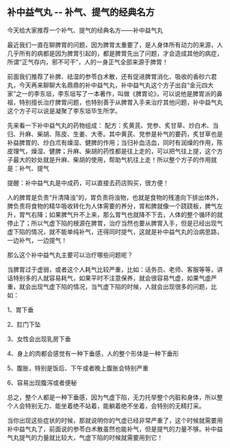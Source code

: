 ## 补中益气丸 -- 补气、提气的经典名方

今天给大家推荐一个补气、提气的经典名方——补中益气丸

最近我们一直在聊脾胃的问题，因为脾胃太重要了，是人身体所有动力的来源，人几乎所有的病都是因为脾胃引起的，都是脾胃先出了问题，才会造成其他的病症，所谓“正气存内，邪不可干”，人的一身正气全部来源于脾胃！

前面我们推荐了补脾、祛湿的参苓白术散，还有促进脾胃消化、吸收的香砂六君丸，今天再来聊聊大名鼎鼎的补中益气丸，补中益气丸这个方子出自“金元四大家”之一的李东垣，李东垣写了一本著作，叫做《脾胃论》，可以说他是脾胃派的鼻祖，特别擅长治疗脾胃问题，也特别善于从脾胃入手来治疗其他问题，补中益气丸这个方子可以说是凝聚了李东垣毕生所学。

先来看一下补中益气丸的药物组成：
配方：炙黄芪、党参、炙甘草、炒白术、当归、升麻、柴胡、陈皮、生姜、大枣。其中黄芪、党参是补气的要药，炙甘草也是补益脾胃的、炒白朮有燥湿、健脾的作用；当归补血活血，同时有润燥的作用，陈皮理气，燥湿、健脾；升麻、柴胡的药性都是往上走的，可以把气往上提，这个方子最大的妙处就是升麻、柴胡的使用，帮助气机往上走！所以整个方子的作用就是：补气、提气

提醒：补中益气丸是中成药，可以直接去药店购买，很方便！

人的脾胃是负责“升清降浊”的，胃负责将浊物，也就是食物的残渣向下排出体外，脾负责将食物的精华吸收转化为人体需要的养分，胃和脾就像一个跷跷板，脾气左升，胃气右降；如果脾气升不上来，那么胃气也就降不下去，人体的整个循环的就停止了；所以气虚下陷的根源在脾胃，治疗当然也要从脾胃入手，但是已经出现气虚下陷的情况，就不能单纯补气，还得同时提气，这就是补中益气丸的治病思路，一边补气，一边提气！

那么这个补中益气丸主要可以治疗哪些问题呢？

当脾胃过于虚弱，或者这个人耗气比较严重，比如：话务员、老师、客服等等，讲话特别多的人就容易耗气，如果平时不注意保养，就会很容易气虚，如果气虚严重，就会出现气虚下陷的情况，当气虚下陷的时候，人就会出现很多的问题，比如：

1、胃下垂

2、肛门下坠

3、女性会出现乳房下垂

4、身上的肉都会感觉有一种下垂感，人的整个形体是一种下垂形

5、腹胀，特别是饭后、下午或者晚上腹胀会特别严重

6、容易出现腹泻或者便秘

总之，整个人都是一种下垂感，因为气虚下陷，无力托举整个内脏和身体，所以整个人会特别无力、能坐着绝不站着，能躺着绝不坐着，会特别的无精打采。

当你出现这些症状的时候，那就说明你的气虚已经非常严重了，这个时候就需要用补中益气丸了，前面说的参苓白术散虽然也能补气，但是提气的力量不够。补中益气丸提气的力量就比较大，气虚下陷的时候就需要用到它！
